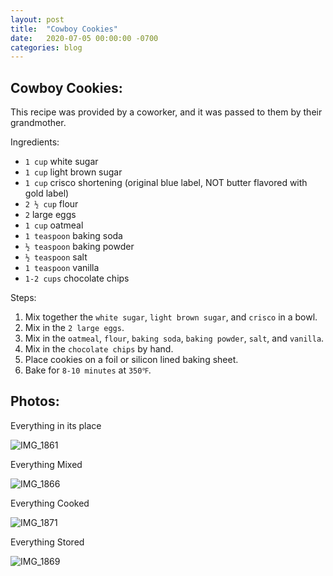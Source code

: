 ```yaml
---
layout: post
title:  "Cowboy Cookies"
date:   2020-07-05 00:00:00 -0700
categories: blog
---
```


Cowboy Cookies:
-

This recipe was provided by a coworker, and it was passed to them by their grandmother. 


Ingredients:
- `1 cup` white sugar
- `1 cup` light brown sugar
- `1 cup` crisco shortening (original blue label, NOT butter flavored with gold label)
- `2 ½ cup` flour
- `2` large eggs
- `1 cup` oatmeal
- `1 teaspoon` baking soda
- `½ teaspoon` baking powder
- `½ teaspoon` salt
- `1 teaspoon` vanilla
- `1-2 cups` chocolate chips 

Steps:
1. Mix together the `white sugar`, `light brown sugar`, and `crisco` in a bowl. 
2. Mix in the `2 large eggs`.
3. Mix in the `oatmeal`, `flour`, `baking soda`, `baking powder`, `salt`, and `vanilla`.
4. Mix in the `chocolate chips` by hand. 
5. Place cookies on a foil or silicon lined baking sheet.
6. Bake for `8-10 minutes` at `350℉`. 


Photos:
- 

Everything in its place

<img src="https://live.staticflickr.com/65535/50107058462_d9ee8f856e_c.jpg" alt="IMG_1861"><script async src="//embedr.flickr.com/assets/client-code.js" charset="utf-8"></script>

Everything Mixed

<img src="https://live.staticflickr.com/65535/50106251273_2f6c655d97_c.jpg" alt="IMG_1866"><script async src="//embedr.flickr.com/assets/client-code.js" charset="utf-8"></script>

Everything Cooked

<img src="https://live.staticflickr.com/65535/50106252533_84b05aac4a_c.jpg" alt="IMG_1871"><script async src="//embedr.flickr.com/assets/client-code.js" charset="utf-8"></script>

Everything Stored 

<img src="https://live.staticflickr.com/65535/50106820976_7b6ba58f85_c.jpg" alt="IMG_1869"><script async src="//embedr.flickr.com/assets/client-code.js" charset="utf-8"></script>